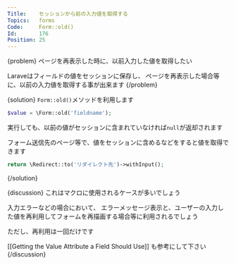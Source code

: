 ```yaml
---
Title:    セッションから前の入力値を取得する
Topics:   forms
Code:     Form::old()
Id:       176
Position: 25
---
```


{problem}
ページを再表示した時に、以前入力した値を取得したい

Laraveはフィールドの値をセッションに保存し、
ページを再表示した場合等に、以前の入力値を取得する事が出来ます
{/problem}

{solution}
`Form::old()`メソッドを利用します

```php
$value = \Form::old('fieldname');
```

実行しても、以前の値がセッションに含まれていなければ`null`が返却されます

フォーム送信先のページ等で、値をセッションに含めるなどをすると値を取得できます

```php
return \Redirect::to('リダイレクト先')->withInput();
```
{/solution}

{discussion}
これはマクロに使用されるケースが多いでしょう

入力エラーなどの場合において、
エラーメッセージ表示と、ユーザーの入力した値を再利用してフォームを再描画する場合等に利用されるでしょう

ただし、再利用は一回だけです

[[Getting the Value Attribute a Field Should Use]] も参考にして下さい
{/discussion}
